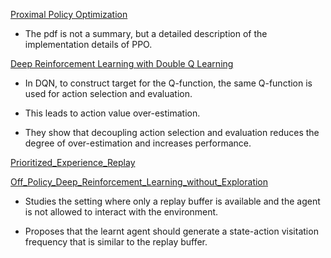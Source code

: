 [Proximal Policy Optimization](PPO_implementation_details.pdf)

- The pdf is not a summary, but a detailed description of the implementation details of PPO.

[Deep Reinforcement Learning with Double Q Learning](Deep_Reinforcement_Learning_with_Double_Q_Learning.pdf)

- In DQN, to construct target for the Q-function, the same Q-function is used for action selection and evaluation.

- This leads to action value over-estimation.

- They show that decoupling action selection and evaluation reduces the degree of over-estimation and increases performance.

[Prioritized_Experience_Replay](Prioritized_Experience_Replay.pdf)

[Off_Policy_Deep_Reinforcement_Learning_without_Exploration](Off_Policy_Deep_Reinforcement_Learning_without_Exploration.pdf)

- Studies the setting where only a replay buffer is available and the agent is not allowed to interact with the environment.

- Proposes that the learnt agent should generate a state-action visitation frequency that is similar to the replay buffer.
